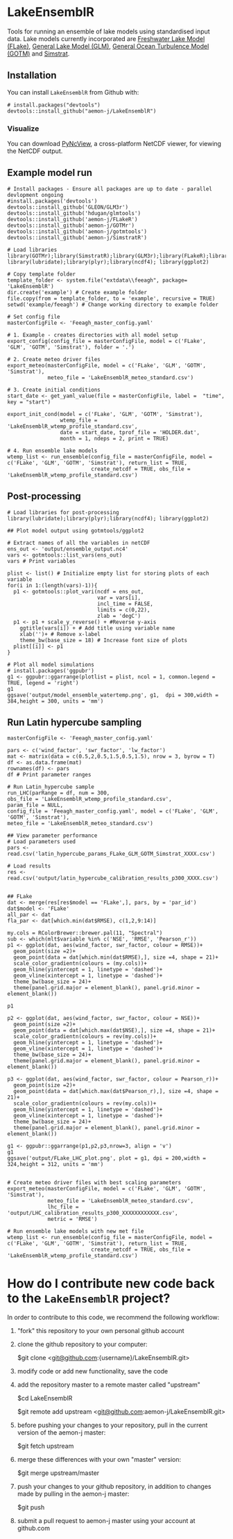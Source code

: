 LakeEnsemblR
=====

Tools for running an ensemble of lake models using standardised input data. Lake models currently incorporated are [Freshwater Lake Model (FLake)](http://www.flake.igb-berlin.de/), [General Lake Model (GLM)](http://aed.see.uwa.edu.au/research/models/GLM/), [General Ocean Turbulence Model (GOTM)](https://gotm.net/) and [Simstrat](https://www.eawag.ch/en/department/surf/projects/simstrat/).

## Installation

You can install `LakeEnsemblR` from Github with:

```{r gh-installation, eval = FALSE}
# install.packages("devtools")
devtools::install_github("aemon-j/LakeEnsemblR")
```

### Visualize

You can download [PyNcView](http://sourceforge.net/projects/pyncview/), a cross-platform NetCDF viewer, for viewing the NetCDF output.

## Example model run
```{r gh-installation, eval = FALSE}
# Install packages - Ensure all packages are up to date - parallel devlopment ongoing
#install.packages('devtools')
devtools::install_github('GLEON/GLM3r')
devtools::install_github('hdugan/glmtools')
devtools::install_github('aemon-j/FLakeR')
devtools::install_github('aemon-j/GOTMr')
devtools::install_github('aemon-j/gotmtools')
devtools::install_github('aemon-j/SimstratR')

# Load libraries
library(GOTMr);library(SimstratR);library(GLM3r);library(FLakeR);library(gotmtools);library(glmtools)
library(lubridate);library(plyr);library(ncdf4); library(ggplot2)

# Copy template folder
template_folder <- system.file("extdata\\feeagh", package= 'LakeEnsemblR')
dir.create('example') # Create example folder
file.copy(from = template_folder, to = 'example', recursive = TRUE)
setwd('example/feeagh') # Change working directory to example folder

# Set config file
masterConfigFile <- 'Feeagh_master_config.yaml'

# 1. Example - creates directories with all model setup
export_config(config_file = masterConfigFile, model = c('FLake', 'GLM', 'GOTM', 'Simstrat'), folder = '.')

# 2. Create meteo driver files
export_meteo(masterConfigFile, model = c('FLake', 'GLM', 'GOTM', 'Simstrat'),
             meteo_file = 'LakeEnsemblR_meteo_standard.csv')

# 3. Create initial conditions
start_date <- get_yaml_value(file = masterConfigFile, label =  "time", key = "start")

export_init_cond(model = c('FLake', 'GLM', 'GOTM', 'Simstrat'),
                 wtemp_file = 'LakeEnsemblR_wtemp_profile_standard.csv',
                 date = start_date, tprof_file = 'HOLDER.dat',
                 month = 1, ndeps = 2, print = TRUE)

# 4. Run ensemble lake models
wtemp_list <- run_ensemble(config_file = masterConfigFile, model = c('FLake', 'GLM', 'GOTM', 'Simstrat'), return_list = TRUE,
                           create_netcdf = TRUE, obs_file = 'LakeEnsemblR_wtemp_profile_standard.csv')

```

## Post-processing
```{r gh-installation, eval = FALSE}
# Load libraries for post-processing
library(lubridate);library(plyr);library(ncdf4); library(ggplot2)

## Plot model output using gotmtools/ggplot2

# Extract names of all the variables in netCDF
ens_out <- 'output/ensemble_output.nc4'
vars <- gotmtools::list_vars(ens_out)
vars # Print variables

plist <- list() # Initialize empty list for storing plots of each variable
for(i in 1:(length(vars)-1)){
  p1 <- gotmtools::plot_vari(ncdf = ens_out,
                             var = vars[i],
                             incl_time = FALSE,
                             limits = c(0,22),
                             zlab = 'degC')
  p1 <- p1 + scale_y_reverse() + #Reverse y-axis
    ggtitle(vars[i]) + # Add title using variable name
    xlab('')+ # Remove x-label
    theme_bw(base_size = 18) # Increase font size of plots
  plist[[i]] <- p1
}

# Plot all model simulations
# install.packages('ggpubr')
g1 <- ggpubr::ggarrange(plotlist = plist, ncol = 1, common.legend = TRUE, legend = 'right')
g1
ggsave('output/model_ensemble_watertemp.png', g1,  dpi = 300,width = 384,height = 300, units = 'mm')

```

## Run Latin hypercube sampling
```{r gh-installation, eval = FALSE}
masterConfigFile <- 'Feeagh_master_config.yaml'

pars <- c('wind_factor', 'swr_factor', 'lw_factor')
mat <- matrix(data = c(0.5,2,0.5,1.5,0.5,1.5), nrow = 3, byrow = T)
df <- as.data.frame(mat)
rownames(df) <- pars
df # Print parameter ranges

# Run Latin_hypercube sample
run_LHC(parRange = df, num = 300,
obs_file = 'LakeEnsemblR_wtemp_profile_standard.csv',
param_file = NULL,
config_file = 'Feeagh_master_config.yaml', model = c('FLake', 'GLM', 'GOTM', 'Simstrat'),
meteo_file = 'LakeEnsemblR_meteo_standard.csv')

## View parameter performance
# Load parameters used
pars <- read.csv('latin_hypercube_params_FLake_GLM_GOTM_Simstrat_XXXX.csv')

# Load results
res <- read.csv('output/latin_hypercube_calibration_results_p300_XXXX.csv')


## FLake
dat <- merge(res[res$model == 'FLake',], pars, by = 'par_id')
dat$model <- 'FLake'
all_par <- dat
fla_par <- dat[which.min(dat$RMSE), c(1,2,9:14)]

my.cols = RColorBrewer::brewer.pal(11, "Spectral")
sub <- which(mlt$variable %in% c('NSE', 'RMSE', 'Pearson_r'))
p1 <- ggplot(dat, aes(wind_factor, swr_factor, colour = RMSE))+
  geom_point(size =2)+
  geom_point(data = dat[which.min(dat$RMSE),], size =4, shape = 21)+
  scale_color_gradientn(colours = (my.cols))+
  geom_hline(yintercept = 1, linetype = 'dashed')+
  geom_vline(xintercept = 1, linetype = 'dashed')+
  theme_bw(base_size = 24)+
  theme(panel.grid.major = element_blank(), panel.grid.minor = element_blank())

p1

p2 <- ggplot(dat, aes(wind_factor, swr_factor, colour = NSE))+
  geom_point(size =2)+
  geom_point(data = dat[which.max(dat$NSE),], size =4, shape = 21)+
  scale_color_gradientn(colours = rev(my.cols))+
  geom_hline(yintercept = 1, linetype = 'dashed')+
  geom_vline(xintercept = 1, linetype = 'dashed')+
  theme_bw(base_size = 24)+
  theme(panel.grid.major = element_blank(), panel.grid.minor = element_blank())

p3 <- ggplot(dat, aes(wind_factor, swr_factor, colour = Pearson_r))+
  geom_point(size =2)+
  geom_point(data = dat[which.max(dat$Pearson_r),], size =4, shape = 21)+
  scale_color_gradientn(colours = rev(my.cols))+
  geom_hline(yintercept = 1, linetype = 'dashed')+
  geom_vline(xintercept = 1, linetype = 'dashed')+
  theme_bw(base_size = 24)+
  theme(panel.grid.major = element_blank(), panel.grid.minor = element_blank())

g1 <- ggpubr::ggarrange(p1,p2,p3,nrow=3, align = 'v')
g1
ggsave('output/FLake_LHC_plot.png', plot = g1, dpi = 200,width = 324,height = 312, units = 'mm')


# Create meteo driver files with best scaling parameters
export_meteo(masterConfigFile, model = c('FLake', 'GLM', 'GOTM', 'Simstrat'),
             meteo_file = 'LakeEnsemblR_meteo_standard.csv',
             lhc_file = 'output/LHC_calibration_results_p300_XXXXXXXXXXXX.csv',
             metric = 'RMSE')

# Run ensemble lake models with new met file
wtemp_list <- run_ensemble(config_file = masterConfigFile, model = c('FLake', 'GLM', 'GOTM', 'Simstrat'), return_list = TRUE,
                           create_netcdf = TRUE, obs_file = 'LakeEnsemblR_wtemp_profile_standard.csv')
```

How do I contribute new code back to the `LakeEnsemblR` project?
==========================================================

In order to contribute to this code, we recommend the following workflow:

1.  "fork" this repository to your own personal github account

2.  clone the github repository to your computer:

    $git clone <git@github.com:{username}/LakeEnsemblR.git>

3.  modify code or add new functionality, save the code

4.  add the repository master to a remote master called "upstream"

    $cd LakeEnsemblR

    $git remote add upstream <git@github.com:aemon-j/LakeEnsemblR.git>

5.  before pushing your changes to your repository, pull in the current version of the aemon-j master:

    $git fetch upstream

6.  merge these differences with your own "master" version:

    $git merge upstream/master

7.  push your changes to your github repository, in addition to changes made by pulling in the aemon-j master:

    $git push

8.  submit a pull request to aemon-j master using your account at github.com
